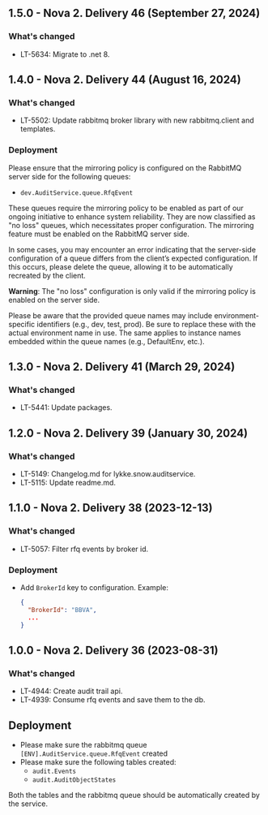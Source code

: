 ## 1.5.0 - Nova 2. Delivery 46 (September 27, 2024)
### What's changed
* LT-5634: Migrate to .net 8.


## 1.4.0 - Nova 2. Delivery 44 (August 16, 2024)
### What's changed
* LT-5502: Update rabbitmq broker library with new rabbitmq.client and templates.

### Deployment
Please ensure that the mirroring policy is configured on the RabbitMQ server side for the following queues:
- `dev.AuditService.queue.RfqEvent`

These queues require the mirroring policy to be enabled as part of our ongoing initiative to enhance system reliability. They are now classified as "no loss" queues, which necessitates proper configuration. The mirroring feature must be enabled on the RabbitMQ server side.

In some cases, you may encounter an error indicating that the server-side configuration of a queue differs from the client’s expected configuration. If this occurs, please delete the queue, allowing it to be automatically recreated by the client.

**Warning**: The "no loss" configuration is only valid if the mirroring policy is enabled on the server side.

Please be aware that the provided queue names may include environment-specific identifiers (e.g., dev, test, prod). Be sure to replace these with the actual environment name in use. The same applies to instance names embedded within the queue names (e.g., DefaultEnv, etc.).

## 1.3.0 - Nova 2. Delivery 41 (March 29, 2024)
### What's changed
* LT-5441: Update packages.


## 1.2.0 - Nova 2. Delivery 39 (January 30, 2024)
### What's changed
* LT-5149: Changelog.md for lykke.snow.auditservice.
* LT-5115: Update readme.md.


## 1.1.0 - Nova 2. Delivery 38 (2023-12-13)
### What's changed
* LT-5057: Filter rfq events by broker id.

### Deployment
* Add `BrokerId` key to configuration. Example:
  ```json
  {
    "BrokerId": "BBVA",
    ...
  }
  ```

## 1.0.0 - Nova 2. Delivery 36 (2023-08-31)
### What's changed
* LT-4944: Create audit trail api.
* LT-4939: Consume rfq events and save them to the db.

## Deployment
* Please make sure the rabbitmq queue `[ENV].AuditService.queue.RfqEvent` created
* Please make sure the following tables created:
  * `audit.Events`
  * `audit.AuditObjectStates` 

Both the tables and the rabbitmq queue should be automatically created by the service.
